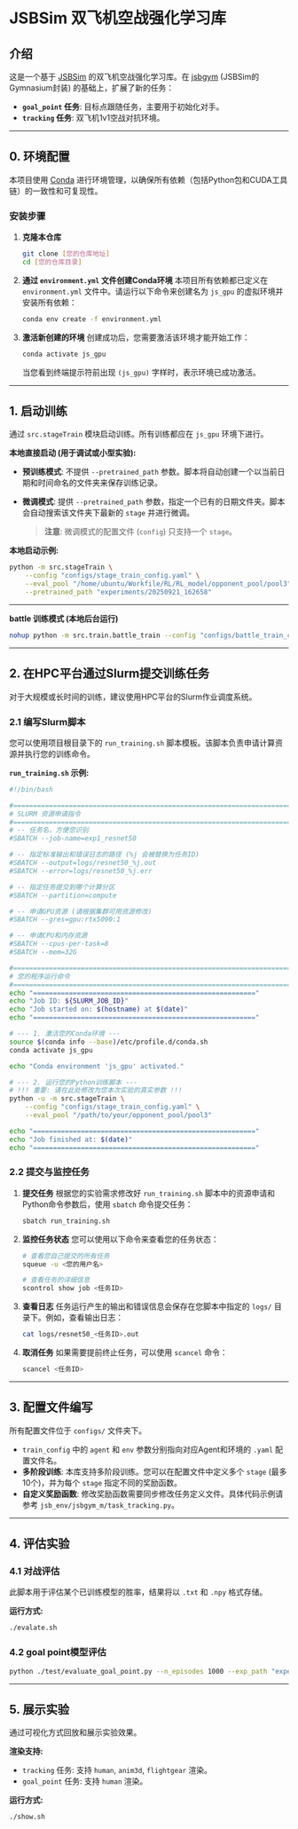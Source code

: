 # JSBSim 双飞机空战强化学习库

## 介绍

这是一个基于 [JSBSim](http://jsbsim.sourceforge.net/) 的双飞机空战强化学习库。在 [jsbgym](https://github.com/Gor-Ren/jsbgym) (JSBSim的Gymnasium封装) 的基础上，扩展了新的任务：

-   **`goal_point` 任务**: 目标点跟随任务，主要用于初始化对手。
-   **`tracking` 任务**: 双飞机1v1空战对抗环境。

---

## 0. 环境配置

本项目使用 [Conda](https://docs.conda.io/en/latest/miniconda.html) 进行环境管理，以确保所有依赖（包括Python包和CUDA工具链）的一致性和可复现性。

### 安装步骤

1.  **克隆本仓库**
    ```bash
    git clone [您的仓库地址]
    cd [您的仓库目录]
    ```

2.  **通过 `environment.yml` 文件创建Conda环境**
    本项目所有依赖都已定义在 `environment.yml` 文件中。请运行以下命令来创建名为 `js_gpu` 的虚拟环境并安装所有依赖：
    ```bash
    conda env create -f environment.yml
    ```

3.  **激活新创建的环境**
    创建成功后，您需要激活该环境才能开始工作：
    ```bash
    conda activate js_gpu
    ```
    当您看到终端提示符前出现 `(js_gpu)` 字样时，表示环境已成功激活。

---

## 1. 启动训练

通过 `src.stageTrain` 模块启动训练。所有训练都应在 `js_gpu` 环境下进行。

**本地直接启动 (用于调试或小型实验):**

-   **预训练模式**: 不提供 `--pretrained_path` 参数。脚本将自动创建一个以当前日期和时间命名的文件夹来保存训练记录。
-   **微调模式**: 提供 `--pretrained_path` 参数，指定一个已有的日期文件夹。脚本会自动搜索该文件夹下最新的 `stage` 并进行微调。

    > **注意**: 微调模式的配置文件 (`config`) 只支持一个 `stage`。

**本地启动示例:**
```bash
python -m src.stageTrain \
    --config "configs/stage_train_config.yaml" \
    --eval_pool "/home/ubuntu/Workfile/RL/RL_model/opponent_pool/pool3" \
    --pretrained_path "experiments/20250921_162658"
```
---
**battle 训练模式 (本地后台运行)**
```bash
nohup python -m src.train.battle_train --config "configs/battle_train_config.yaml" --pool_path "/home/ubuntu/Workfile/RL/RL_model/opponent_pool/pool4" >output.log 2>&1 &
```
---
## 2. 在HPC平台通过Slurm提交训练任务

对于大规模或长时间的训练，建议使用HPC平台的Slurm作业调度系统。

### 2.1 编写Slurm脚本

您可以使用项目根目录下的 `run_training.sh` 脚本模板。该脚本负责申请计算资源并执行您的训练命令。

**`run_training.sh` 示例:**
```bash
#!/bin/bash

#=======================================================================
# SLURM 资源申请指令
#=======================================================================
# -- 任务名，方便您识别
#SBATCH --job-name=exp1_resnet50

# -- 指定标准输出和错误日志的路径 (%j 会被替换为任务ID)
#SBATCH --output=logs/resnet50_%j.out
#SBATCH --error=logs/resnet50_%j.err

# -- 指定任务提交到哪个计算分区
#SBATCH --partition=compute

# -- 申请GPU资源 (请根据集群可用资源修改)
#SBATCH --gres=gpu:rtx5090:1

# -- 申请CPU和内存资源
#SBATCH --cpus-per-task=8
#SBATCH --mem=32G

#=======================================================================
# 您的程序运行命令
#=======================================================================
echo "========================================================"
echo "Job ID: ${SLURM_JOB_ID}"
echo "Job started on: $(hostname) at $(date)"
echo "========================================================"

# --- 1. 激活您的Conda环境 ---
source $(conda info --base)/etc/profile.d/conda.sh
conda activate js_gpu

echo "Conda environment 'js_gpu' activated."

# --- 2. 运行您的Python训练脚本 ---
# !!! 重要: 请在此处修改为您本次实验的真实参数 !!!
python -u -m src.stageTrain \
    --config "configs/stage_train_config.yaml" \
    --eval_pool "/path/to/your/opponent_pool/pool3"

echo "========================================================"
echo "Job finished at: $(date)"
echo "========================================================"
```

### 2.2 提交与监控任务

1.  **提交任务**
    根据您的实验需求修改好 `run_training.sh` 脚本中的资源申请和Python命令参数后，使用 `sbatch` 命令提交任务：
    ```bash
    sbatch run_training.sh
    ```

2.  **监控任务状态**
    您可以使用以下命令来查看您的任务状态：
    ```bash
    # 查看您自己提交的所有任务
    squeue -u <您的用户名>

    # 查看任务的详细信息
    scontrol show job <任务ID>
    ```

3.  **查看日志**
    任务运行产生的输出和错误信息会保存在您脚本中指定的 `logs/` 目录下。例如，查看输出日志：
    ```bash
    cat logs/resnet50_<任务ID>.out
    ```

4.  **取消任务**
    如果需要提前终止任务，可以使用 `scancel` 命令：
    ```bash
    scancel <任务ID>
    ```

---

## 3. 配置文件编写

所有配置文件位于 `configs/` 文件夹下。

-   `train_config` 中的 `agent` 和 `env` 参数分别指向对应Agent和环境的 `.yaml` 配置文件名。
-   **多阶段训练**: 本库支持多阶段训练。您可以在配置文件中定义多个 `stage` (最多10个)，并为每个 `stage` 指定不同的奖励函数。
-   **自定义奖励函数**: 修改奖励函数需要同步修改任务定义文件。具体代码示例请参考 `jsb_env/jsbgym_m/task_tracking.py`。

---

## 4. 评估实验

### 4.1 对战评估

此脚本用于评估某个已训练模型的胜率，结果将以 `.txt` 和 `.npy` 格式存储。

**运行方式:**

```bash
./evalate.sh
```

### 4.2 goal point模型评估
```bash
python ./test/evaluate_goal_point.py --n_episodes 1000 --exp_path "experiments/goal_point/20250922_095754/stage1/20250923_203916_GoalPointTask_ppo_1layer"
```

---

## 5. 展示实验

通过可视化方式回放和展示实验效果。

**渲染支持:**

-   `tracking` 任务: 支持 `human`, `anim3d`, `flightgear` 渲染。
-   `goal_point` 任务: 支持 `human` 渲染。

**运行方式:**

```bash
./show.sh
```